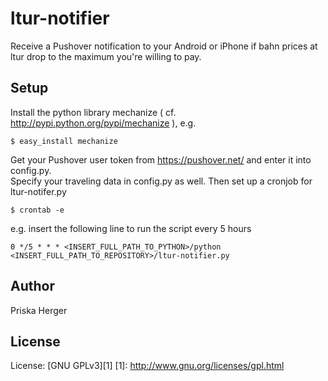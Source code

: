 ltur-notifier
================

Receive a Pushover notification to your Android or iPhone 
if bahn prices at ltur drop to the maximum you're willing to pay.

Setup
-------

Install the python library mechanize ( cf. http://pypi.python.org/pypi/mechanize ), e.g.

    $ easy_install mechanize

Get your Pushover user token from https://pushover.net/ and enter it into config.py.  
Specify your traveling data in config.py as well. Then set up a cronjob for ltur-notifer.py

    $ crontab -e

e.g. insert the following line to run the script every 5 hours
    
    0 */5 * * * <INSERT_FULL_PATH_TO_PYTHON>/python <INSERT_FULL_PATH_TO_REPOSITORY>/ltur-notifier.py


Author
-------
Priska Herger

License
-------
License: [GNU GPLv3][1]
[1]: http://www.gnu.org/licenses/gpl.html
